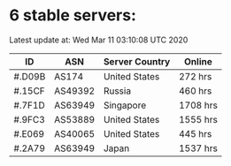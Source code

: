 # 6 stable servers:

Latest update at: Wed Mar 11 03:10:08 UTC 2020

| ID | ASN | Server Country | Online |
| -- | --- | -------------- | ------ |
| #.D09B | AS174 | United States | 272 hrs |
| #.15CF | AS49392 | Russia | 460 hrs |
| #.7F1D | AS63949 | Singapore | 1708 hrs |
| #.9FC3 | AS53889 | United States | 1555 hrs |
| #.E069 | AS40065 | United States | 445 hrs |
| #.2A79 | AS63949 | Japan | 1537 hrs |

